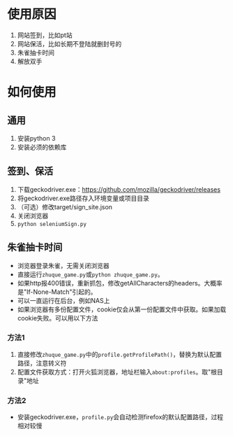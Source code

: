 # 使用原因
1. 网站签到，比如pt站
2. 网站保活，比如长期不登陆就删封号的
3. 朱雀抽卡时间
4. 解放双手


# 如何使用

## 通用
1. 安装python 3
2. 安装必须的依赖库

## 签到、保活
1. 下载geckodriver.exe：<https://github.com/mozilla/geckodriver/releases>
2. 将geckodriver.exe路径存入环境变量或项目目录
3. （可选）修改target/sign_site.json
4. 关闭浏览器
5. `python seleniumSign.py`




## 朱雀抽卡时间
+ 浏览器登录朱雀，无需关闭浏览器
+ 直接运行`zhuque_game.py`或`python zhuque_game.py`。
+ 如果http报400错误，重新抓包，修改getAllCharacters的headers。大概率是"If-None-Match"引起的。
+ 可以一直运行在后台，例如NAS上
+ 如果浏览器有多份配置文件，cookie仅会从第一份配置文件中获取。如果加载cookie失败。可以用以下方法
### 方法1
1. 直接修改`zhuque_game.py`中的`profile.getProfilePath()`，替换为默认配置路径，注意转义符
2. 配置文件获取方式：打开火狐浏览器，地址栏输入`about:profiles`。取"根目录"地址

### 方法2
+ 安装geckodriver.exe，`profile.py`会自动检测firefox的默认配置路径，过程相对较慢

